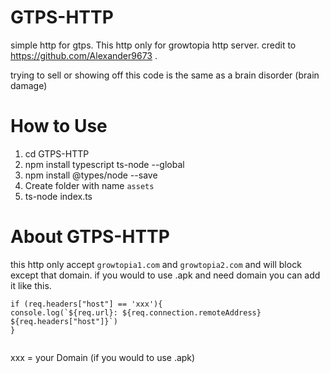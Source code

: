 # GTPS-HTTP
simple http for gtps. This http only for growtopia http server.
credit to https://github.com/Alexander9673 .

trying to sell or showing off this code is the same as a brain disorder (brain damage)

# How to Use
1. cd GTPS-HTTP
2. npm install typescript ts-node --global
3. npm install @types/node --save
4. Create folder with name `assets`
5. ts-node index.ts

# About GTPS-HTTP
this http only accept ``growtopia1.com`` and ``growtopia2.com`` and will block except that domain. if you would to use .apk and need domain you can add it like this.

```
if (req.headers["host"] == 'xxx'){
console.log(`${req.url}: ${req.connection.remoteAddress} ${req.headers["host"]}`)
}
			
```

xxx = your Domain (if you would to use .apk)
		
      
